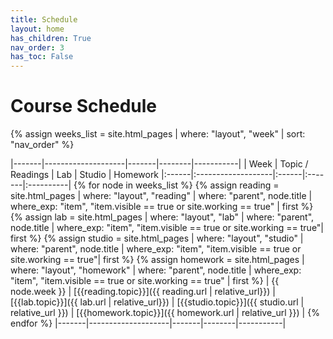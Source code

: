```yaml
---
title: Schedule
layout: home
has_children: True
nav_order: 3
has_toc: False
---
```


# Course Schedule

{% assign weeks_list = site.html_pages | where: "layout", "week" | sort: "nav_order"  %}

|-------|--------------------|-------|--------|-----------|
| Week  | Topic / Readings   | Lab   | Studio | Homework
|:------|:-------------------|:------|:-------|:----------|
{% for node in weeks_list %} {% assign reading = site.html_pages | where: "layout",  "reading" | where: "parent", node.title | where_exp: "item", "item.visible == true or site.working == true" | first %} {% assign lab = site.html_pages | where: "layout",  "lab" | where: "parent", node.title | where_exp: "item", "item.visible == true or site.working == true"| first %} {% assign studio = site.html_pages | where: "layout", "studio" | where: "parent", node.title | where_exp: "item", "item.visible == true or site.working == true"| first %} {% assign homework = site.html_pages | where: "layout",  "homework" | where: "parent", node.title | where_exp: "item", "item.visible == true or site.working == true" | first %} | {{ node.week }} | [{{reading.topic}}]({{ reading.url | relative_url}}) | [{{lab.topic}}]({{ lab.url | relative_url}}) | [{{studio.topic}}]({{ studio.url | relative_url }}) | [{{homework.topic}}]({{ homework.url | relative_url }}) | 
{% endfor %} |-------|--------------------|-------|--------|-----------|

